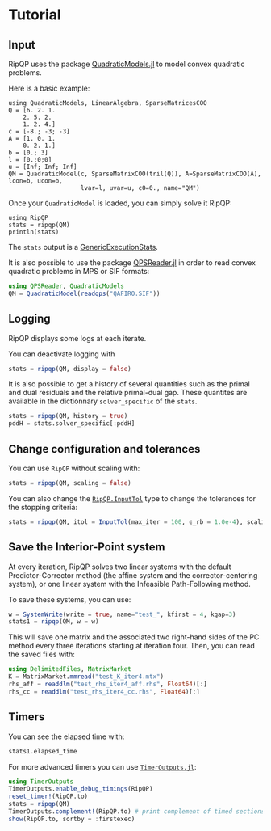# Tutorial

## Input

RipQP uses the package [QuadraticModels.jl](https://github.com/JuliaSmoothOptimizers/QuadraticModels.jl) to model
convex quadratic problems.

Here is a basic example:

```@example QM
using QuadraticModels, LinearAlgebra, SparseMatricesCOO
Q = [6. 2. 1.
    2. 5. 2.
    1. 2. 4.]
c = [-8.; -3; -3]
A = [1. 0. 1.
    0. 2. 1.]
b = [0.; 3]
l = [0.;0;0]
u = [Inf; Inf; Inf]
QM = QuadraticModel(c, SparseMatrixCOO(tril(Q)), A=SparseMatrixCOO(A), lcon=b, ucon=b, 
                    lvar=l, uvar=u, c0=0., name="QM")
```

Once your `QuadraticModel` is loaded, you can simply solve it RipQP:

```@example QM
using RipQP
stats = ripqp(QM)
println(stats)
```

The `stats` output is a
[GenericExecutionStats](https://juliasmoothoptimizers.github.io/SolverCore.jl/dev/reference/#SolverCore.GenericExecutionStats).

It is also possible to use the package [QPSReader.jl](https://github.com/JuliaSmoothOptimizers/QPSReader.jl) in order to
read convex quadratic problems in MPS or SIF formats:

```julia
using QPSReader, QuadraticModels
QM = QuadraticModel(readqps("QAFIRO.SIF"))
```

## Logging

RipQP displays some logs at each iterate.

You can deactivate logging with

```julia
stats = ripqp(QM, display = false)
```

It is also possible to get a history of several quantities such as the primal and dual residuals and the relative primal-dual gap.
These quantites are available in the dictionnary `solver_specific` of the `stats`.

```julia
stats = ripqp(QM, history = true)
pddH = stats.solver_specific[:pddH]
```

## Change configuration and tolerances

You can use `RipQP` without scaling with:

```julia
stats = ripqp(QM, scaling = false)
```

You can also change the [`RipQP.InputTol`](@ref) type to change the tolerances for the stopping criteria:

```julia
stats = ripqp(QM, itol = InputTol(max_iter = 100, ϵ_rb = 1.0e-4), scaling = false)
```

## Save the Interior-Point system

At every iteration, RipQP solves two linear systems with the default Predictor-Corrector method (the affine system and the corrector-centering system), or one linear system with the Infeasible Path-Following method.
  
To save these systems, you can use:

```julia
w = SystemWrite(write = true, name="test_", kfirst = 4, kgap=3) 
stats1 = ripqp(QM, w = w)
```

This will save one matrix and the associated two right-hand sides of the PC method every three iterations starting at iteration four.
Then, you can read the saved files with:

```julia
using DelimitedFiles, MatrixMarket
K = MatrixMarket.mmread("test_K_iter4.mtx")
rhs_aff = readdlm("test_rhs_iter4_aff.rhs", Float64)[:]
rhs_cc = readdlm("test_rhs_iter4_cc.rhs", Float64)[:] 
```

## Timers

You can see the elapsed time with:

```julia
stats1.elapsed_time
```

For more advanced timers you can use [`TimerOutputs.jl`](https://github.com/KristofferC/TimerOutputs.jl):

```julia
using TimerOutputs
TimerOutputs.enable_debug_timings(RipQP)
reset_timer!(RipQP.to)
stats = ripqp(QM)
TimerOutputs.complement!(RipQP.to) # print complement of timed sections
show(RipQP.to, sortby = :firstexec)
```
